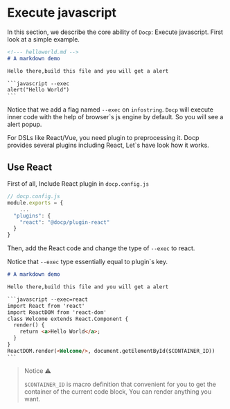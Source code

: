 # Execute javascript

In this section, we describe the core ability of `Docp`: Execute javascript. First look at a simple example.

```markdown
<!--- helloworld.md -->
# A markdown demo

Hello there,build this file and you will get a alert

​```javascript --exec
alert("Hello World")
​```
```

Notice that we add a flag named `--exec` on `infostring`. `Docp` will execute inner code with the help of browser`s js engine by default. So you will see a alert popup.



For DSLs like React/Vue, you need plugin to preprocessing it. Docp provides several plugins including React, Let`s have look how it works.



## Use React

First of all, Include React plugin in `docp.config.js`

```javascript
// docp.config.js
module.exports = {
	...
  "plugins": {
    "react": "@docp/plugin-react"
  }
}
```

Then, add the React code and change the type of `--exec` to react.

Notice that `--exec` type essentially equal to plugin`s key.

```markdown
# A markdown demo

Hello there,build this file and you will get a alert

​```javascript --exec=react
import React from 'react'
import ReactDOM from 'react-dom'
class Welcome extends React.Component {
  render() {
    return <a>Hello World</a>;
  }
}
ReactDOM.render(<Welcome/>, document.getElementById($CONTAINER_ID))
​```
```

> Notice ⚠️
>
>`$CONTAINER_ID` is macro definition that convenient for you to get the container of the current code block, You can render anything you want.


